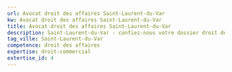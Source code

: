 ```yaml
---
url: Avocat droit des affaires Saint-Laurent-du-Var
kw: Avocat droit des affaires Saint-Laurent-du-Var
title: Avocat droit des affaires Saint-Laurent-du-Var
description: Saint-Laurent-du-Var - confiez-nous votre dossier droit des affaires
tag_ville: Saint-Laurent-du-Var
competence: droit des affaires
expertise: droit-commercial
extertise_id: 4
---
```

